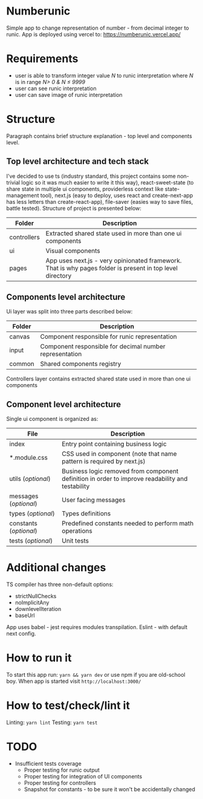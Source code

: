 # Numberunic

Simple app to change representation of number - from decimal integer to runic. App is deployed using vercel to: https://numberunic.vercel.app/

# Requirements

- user is able to transform integer value _N_ to runic interpretation where _N_ is in range _N> 0 & N ≤ 9999_
- user can see runic interpretation
- user can save image of runic interpretation

# Structure

Paragraph contains brief structure explanation - top level and components level.

## Top level architecture and tech stack

I've decided to use ts (industry standard, this project contains some non-trivial logic so it was much easier to write it this way), react-sweet-state (to share state in multiple ui components, providerless context like state-management tool), next.js (easy to deploy, uses react and create-next-app has less letters than create-react-app), file-saver (easies way to save files, battle tested). Structure of project is presented below:

| Folder      | Description                                                                                               |
| ----------- | --------------------------------------------------------------------------------------------------------- |
| controllers | Extracted shared state used in more than one ui components                                                |
| ui          | Visual components                                                                                         |
| pages       | App uses next.js - very opinionated framework. That is why pages folder is present in top level directory |

## Components level architecture

Ui layer was split into three parts described below:

| Folder | Description                                             |
| ------ | ------------------------------------------------------- |
| canvas | Component responsible for runic representation          |
| input  | Component responsible for decimal number representation |
| common | Shared components registry                              |

Controllers layer contains extracted shared state used in more than one ui components

## Component level architecture

Single ui component is organized as:

| File                   | Description                                                                                      |
| ---------------------- | ------------------------------------------------------------------------------------------------ |
| index                  | Entry point containing business logic                                                            |
| \*.module.css          | CSS used in component (note that name pattern is required by next.js)                            |
| utils (_optional_)     | Business logic removed from component definition in order to improve readability and testability |
| messages (_optional_)  | User facing messages                                                                             |
| types (_optional_)     | Types definitions                                                                                |
| constants (_optional_) | Predefined constants needed to perform math operations                                           |
| tests (_optional_)     | Unit tests                                                                                       |

# Additional changes

TS compiler has three non-default options:

- strictNullChecks
- noImplicitAny
- downlevelIteration
- baseUrl

App uses babel - jest requires modules transpilation. Eslint - with default next config.

# How to run it

To start this app run:
`yarn && yarn dev`
or use npm if you are old-school boy. When app is started visit
`http://localhost:3000/`

# How to test/check/lint it

Linting:
`yarn lint`
Testing:
`yarn test`

# TODO

- Insufficient tests coverage
  - Proper testing for runic output
  - Proper testing for integration of UI components
  - Proper testing for controllers
  - Snapshot for constants - to be sure it won't be accidentally changed
